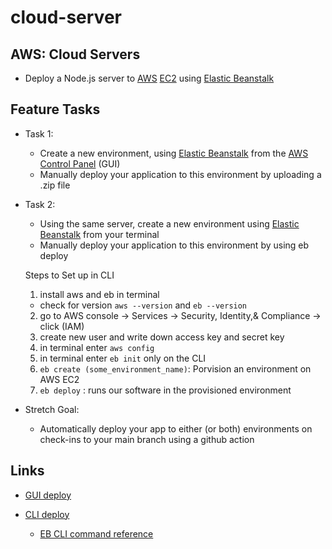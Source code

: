 # cloud-server

## AWS: Cloud Servers

  - Deploy a Node.js server to [AWS](https://aws.amazon.com/console/) [EC2](https://aws.amazon.com/ec2/getting-started/) using [Elastic Beanstalk](https://aws.amazon.com/elasticbeanstalk/getting-started/) 

## Feature Tasks

  - Task 1:
    - Create a new environment, using [Elastic Beanstalk](https://aws.amazon.com/elasticbeanstalk/getting-started/) from the [AWS Control Panel](https://aws.amazon.com/console/) (GUI)
    - Manually deploy your application to this environment by uploading a .zip file

  - Task 2:
    - Using the same server, create a new environment using [Elastic Beanstalk](https://aws.amazon.com/elasticbeanstalk/getting-started/) from your terminal
    - Manually deploy your application to this environment by using eb deploy

    Steps to Set up in CLI
    1. install aws and eb in terminal
      - check for version `aws --version` and `eb --version`
    2. go to AWS console -> Services -> Security, Identity,& Compliance -> click (IAM)
    3. create new user and write down access key and secret key
    4. in terminal enter `aws config`
    5. in terminal enter `eb init` only on the CLI
    6. `eb create (some_environment_name)`: Porvision an environment on AWS EC2
    7. `eb deploy` : runs our software in the provisioned environment

  - Stretch Goal:

    - Automatically deploy your app to either (or both) environments on check-ins to your main branch using a github action

## Links

  - [GUI deploy](http://cloudserverexpressgui-env.eba-fvbzsmky.us-west-2.elasticbeanstalk.com/)

  - [CLI deploy](http://node-express.eba-mija8sbx.us-west-2.elasticbeanstalk.com/)

    - [EB CLI command reference](https://docs.aws.amazon.com/elasticbeanstalk/latest/dg/eb3-cmd-commands.html)

